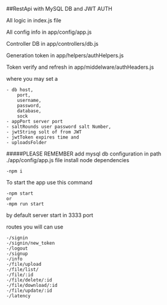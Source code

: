 ##RestApi with MySQL DB and JWT AUTH

All logic in index.js file

All config info in app/config/app.js

Controller DB in app/controllers/db.js

Generation token in app/helpers/authHelpers.js

Token verify and refresh in app/middelware/authHeaders.js


where you may set a 

    - db host, 
        port, 
        username, 
        password, 
        database, 
        sock
    - appPort server port
    - saltRounds user password salt Number,
    - jwtString solt of from JWT
    - jwtToken expires time and
    - uploadsFolder

#####PLEASE REMEMBER add mysql db configuration in path ./app/config/app.js file 
install node dependencies

    -npm i

To start the app use this command

    -npm start  
    or
    -mpm run start

 by default server start in 3333 port
 
 routes you will can use
 

    -/signin
    -/signin/new_token
    -/logout
    -/signup
    -/info
    -/file/upload
    -/file/list/
    -/file/:id 
    -/file/delete/:id 
    -/file/download/:id 
    -/file/update/:id 
    -/latency